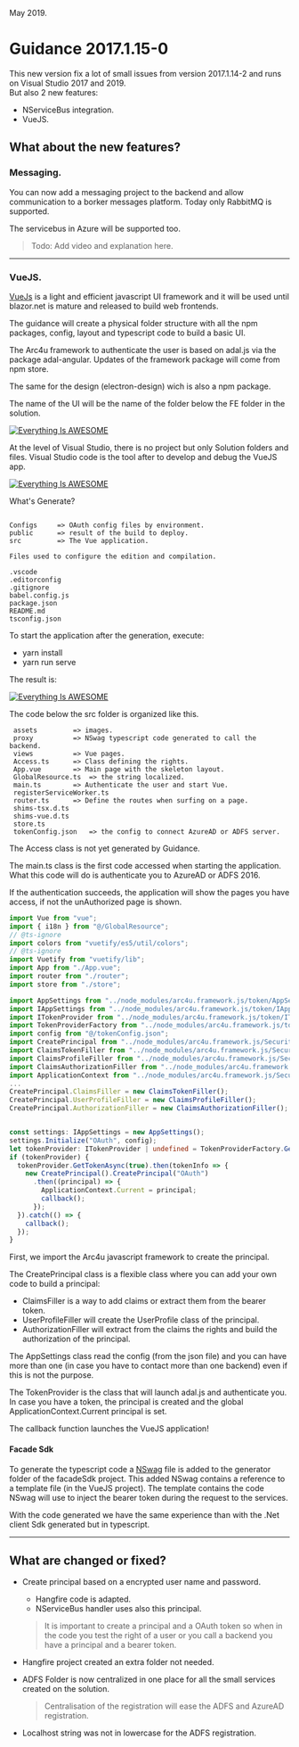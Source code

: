 May 2019.
# Guidance 2017.1.15-0

This new version fix a lot of small issues from version 2017.1.14-2 and runs on Visual Studio 2017 and 2019.
</br>
But also 2 new features:
- NServiceBus integration.
- VueJS.

## What about the new features?

### Messaging.

You can now add a messaging project to the backend and allow communication to a borker messages platform. Today only RabbitMQ is supported.

The servicebus in Azure will be supported too.

> Todo: Add video and explanation here.

---
### VueJS.

[VueJs](https://vuejs.org/) is a light and efficient javascript UI framework and it will be used until blazor.net is mature and released to build web frontends.

The guidance will create a physical folder structure with all the npm packages, config, layout and typescript code to build a basic UI.

The Arc4u framework to authenticate the user is based on adal.js via the package adal-angular. Updates of the framework package will come from npm store.

The same for the design (electron-design) wich is also a npm package.

The name of the UI will be the name of the folder below the FE folder in the solution.

[![Everything Is AWESOME](https://img.youtube.com/vi/f_dJSNeELgE/2.jpg)](https://youtu.be/f_dJSNeELgE "Arc4u Guidance - VueJS.")

At the level of Visual Studio, there is no project but only Solution folders and files. Visual Studio code is the tool after to develop and debug the VueJS app.

[![Everything Is AWESOME](https://img.youtube.com/vi/HZaWYQ-Yykc/1.jpg)](https://youtu.be/HZaWYQ-Yykc "Arc4u Guidance - VueJS.")

What's Generate?

```

Configs     => OAuth config files by environment.
public      => result of the build to deploy.
src         => The Vue application.

Files used to configure the edition and compilation.

.vscode
.editorconfig
.gitignore
babel.config.js
package.json
README.md
tsconfig.json
```

To start the application after the generation, execute:
- yarn install
- yarn run serve

The result is:

[![Everything Is AWESOME](https://img.youtube.com/vi/2NYRsqc4OZ4/1.jpg)](https://youtu.be/2NYRsqc4OZ4 "Arc4u Guidance - VueJS.")

The code below the src folder is organized like this.

```
 assets         => images.
 proxy          => NSwag typescript code generated to call the backend.
 views          => Vue pages.
 Access.ts      => Class defining the rights.
 App.vue        => Main page with the skeleton layout.
 GlobalResource.ts  => the string localized.
 main.ts        => Authenticate the user and start Vue.
 registerServiceWorker.ts
 router.ts      => Define the routes when surfing on a page.
 shims-tsx.d.ts
 shims-vue.d.ts
 store.ts
 tokenConfig.json   => the config to connect AzureAD or ADFS server.
```
The Access class is not yet generated by Guidance.

The main.ts class is the first code accessed when starting the application. What this code will do is authenticate you to AzureAD or ADFS 2016.

If the authentication succeeds, the application will show the pages you have access, if not the unAuthorized page is shown.

```typescript
import Vue from "vue";
import { i18n } from "@/GlobalResource";
// @ts-ignore
import colors from "vuetify/es5/util/colors";
// @ts-ignore
import Vuetify from "vuetify/lib";
import App from "./App.vue";
import router from "./router";
import store from "./store";

import AppSettings from "../node_modules/arc4u.framework.js/token/AppSettings";
import IAppSettings from "../node_modules/arc4u.framework.js/token/IAppSettings";
import ITokenProvider from "../node_modules/arc4u.framework.js/token/ITokenProvider";
import TokenProviderFactory from "../node_modules/arc4u.framework.js/token/TokenProviderFactory";
import config from "@/tokenConfig.json";
import CreatePrincipal from "../node_modules/arc4u.framework.js/Security/AppPrincipalFactory";
import ClaimsTokenFiller from "../node_modules/arc4u.framework.js/Security/Principal/ClaimsProxy";
import ClaimsProfileFiller from "../node_modules/arc4u.framework.js/Security/Principal/ClaimsProfileFiller";
import ClaimsAuthorizationFiller from "../node_modules/arc4u.framework.js/Security/Principal/ClaimsAuthorizationFiller";
import ApplicationContext from "../node_modules/arc4u.framework.js/Security/Principal/ApplicationContext";
...
CreatePrincipal.ClaimsFiller = new ClaimsTokenFiller();
CreatePrincipal.UserProfileFiller = new ClaimsProfileFiller();
CreatePrincipal.AuthorizationFiller = new ClaimsAuthorizationFiller();


const settings: IAppSettings = new AppSettings();
settings.Initialize("OAuth", config);
let tokenProvider: ITokenProvider | undefined = TokenProviderFactory.GetProvider("OAuth");
if (tokenProvider) {
  tokenProvider.GetTokenAsync(true).then(tokenInfo => {
    new CreatePrincipal().CreatePrincipal("OAuth")
      .then((principal) => {
        ApplicationContext.Current = principal;
        callback();
      });
  }).catch(() => {
    callback();
  });
}
```
First, we import the Arc4u javascript framework to create the principal.

The CreatePrincipal class is a flexible class where you can add your own code to build a principal:

- ClaimsFiller is a way to add claims or extract them from the bearer token.
- UserProfileFiller will create the UserProfile class of the principal.
- AuthorizationFiller will extract from the claims the rights and build the authorization of the principal.

The AppSettings class read the config (from the json file) and you can have more than one (in case you have to contact more than one backend) even if this is not the purpose.

The TokenProvider is the class that will launch adal.js and authenticate you. In case you have a token, the principal is created and the global ApplicationContext.Current principal is set.

The callback function launches the VueJS application!

#### Facade Sdk

To generate the typescript code a [NSwag](https://github.com/RicoSuter/NSwag) file is added to the generator folder of the facadeSdk project. This added NSwag contains a reference to a template file (in the VueJS project). The template contains the code NSwag will use to inject the bearer token during the request to the services.

With the code generated we have the same experience than with the .Net client Sdk generated but in typescript.


---

## What are changed or fixed?

- Create principal based on a encrypted user name and password.
  - Hangfire code is adapted.
  - NServiceBus handler uses also this principal.
  > It is important to create a principal and a OAuth token so when in the code you test the right of a user or you call a backend you have a principal and a bearer token.

- Hangfire project created an extra folder not needed.
- ADFS Folder is now centralized in one place for all the small services created on the solution.
  > Centralisation of the registration will ease the ADFS and AzureAD registration.
- Localhost string was not in lowercase for the ADFS registration.


